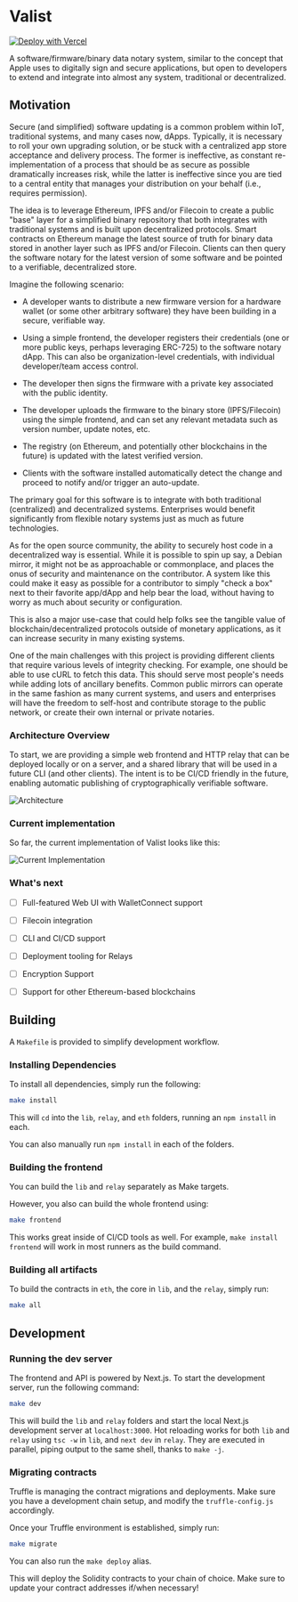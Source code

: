 # Valist

[![Deploy with Vercel](https://vercel.com/button)](https://vercel.com/new/git/external?repository-url=https%3A%2F%2Fgithub.com%2Fvalist-io%2Fvalist&env=WEB3_PROVIDER&envDescription=Enter%20a%20Web3%20HTTP%20Provider%20(can%20be%20an%20Infura%20Project%20URL))

A software/firmware/binary data notary system, similar to the concept that Apple uses to digitally sign and secure applications, but open to developers to extend and integrate into almost any system, traditional or decentralized.

## Motivation

Secure (and simplified) software updating is a common problem within IoT, traditional systems, and many cases now, dApps. Typically, it is necessary to roll your own upgrading solution, or be stuck with a centralized app store acceptance and delivery process. The former is ineffective, as constant re-implementation of a process that should be as secure as possible dramatically increases risk, while the latter is ineffective since you are tied to a central entity that manages your distribution on your behalf (i.e., requires permission).

The idea is to leverage Ethereum, IPFS and/or Filecoin to create a public "base" layer for a simplified binary repository that both integrates with traditional systems and is built upon decentralized protocols. Smart contracts on Ethereum manage the latest source of truth for binary data stored in another layer such as IPFS and/or Filecoin. Clients can then query the software notary for the latest version of some software and be pointed to a verifiable, decentralized store.

Imagine the following scenario:

* A developer wants to distribute a new firmware version for a hardware wallet (or some other arbitrary software) they have been building in a secure, verifiable way.

* Using a simple frontend, the developer registers their credentials (one or more public keys, perhaps leveraging ERC-725) to the software notary dApp. This can also be organization-level credentials, with individual developer/team access control.

* The developer then signs the firmware with a private key associated with the public identity.

* The developer uploads the firmware to the binary store (IPFS/Filecoin) using the simple frontend, and can set any relevant metadata such as version number, update notes, etc.

* The registry (on Ethereum, and potentially other blockchains in the future) is updated with the latest verified version.

* Clients with the software installed automatically detect the change and proceed to notify and/or trigger an auto-update.

The primary goal for this software is to integrate with both traditional (centralized) and decentralized systems. Enterprises would benefit significantly from flexible notary systems just as much as future technologies.

As for the open source community, the ability to securely host code in a decentralized way is essential. While it is possible to spin up say, a Debian mirror, it might not be as approachable or commonplace, and places the onus of security and maintenance on the contributor. A system like this could make it easy as possible for a contributor to simply "check a box" next to their favorite app/dApp and help bear the load, without having to worry as much about security or configuration.

This is also a major use-case that could help folks see the tangible value of blockchain/decentralized protocols outside of monetary applications, as it can increase security in many existing systems.

One of the main challenges with this project is providing different clients that require various levels of integrity checking. For example, one should be able to use cURL to fetch this data. This should serve most people's needs while adding lots of ancillary benefits. Common public mirrors can operate in the same fashion as many current systems, and users and enterprises will have the freedom to self-host and contribute storage to the public network, or create their own internal or private notaries.

### Architecture Overview

To start, we are providing a simple web frontend and HTTP relay that can be deployed locally or on a server, and a shared library that will be used in a future CLI (and other clients). The intent is to be CI/CD friendly in the future, enabling automatic publishing of cryptographically verifiable software.

![Architecture](docs/img/architecture.svg)

### Current implementation

So far, the current implementation of Valist looks like this:

![Current Implementation](docs/img/current-implementation.png)

### What's next

* [ ] Full-featured Web UI with WalletConnect support

* [ ] Filecoin integration

* [ ] CLI and CI/CD support

* [ ] Deployment tooling for Relays

* [ ] Encryption Support

* [ ] Support for other Ethereum-based blockchains

## Building

A `Makefile` is provided to simplify development workflow.

### Installing Dependencies

To install all dependencies, simply run the following:

```bash
make install
```

This will `cd` into the `lib`, `relay`, and `eth` folders, running an `npm install` in each.

You can also manually run `npm install` in each of the folders.

### Building the frontend

You can build the `lib` and `relay` separately as Make targets.

However, you also can build the whole frontend using:

```bash
make frontend
```

This works great inside of CI/CD tools as well. For example, `make install frontend` will work in most runners as the build command.

### Building all artifacts

To build the contracts in `eth`, the core in `lib`, and the `relay`, simply run:

```bash
make all
```

## Development

### Running the dev server

The frontend and API is powered by Next.js. To start the development server, run the following command:

```bash
make dev
```

This will build the `lib` and `relay` folders and start the local Next.js development server at `localhost:3000`. Hot reloading works for both `lib` and `relay` using `tsc -w` in `lib`, and `next dev` in `relay`. They are executed in parallel, piping output to the same shell, thanks to `make -j`.

### Migrating contracts

Truffle is managing the contract migrations and deployments. Make sure you have a development chain setup, and modify the `truffle-config.js` accordingly.

Once your Truffle environment is established, simply run:

```bash
make migrate
```

You can also run the `make deploy` alias.

This will deploy the Solidity contracts to your chain of choice. Make sure to update your contract addresses if/when necessary!
